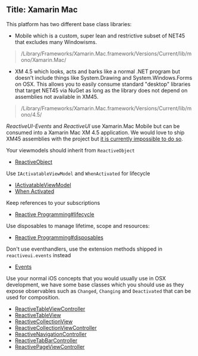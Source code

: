 Title: Xamarin Mac
----

This platform has two different base class libraries:

* Mobile which is a custom, super lean and restrictive subset of NET45 that excludes many Windowisms. 

> /Library/Frameworks/Xamarin.Mac.framework/Versions/Current/lib/mono/Xamarin.Mac/

* XM 4.5 which looks, acts and barks like a normal .NET program but doesn't include things like System.Drawing and System.Windows.Forms on OSX. This allows you to easily consume standard "desktop" libraries that target NET45 via NuGet as long as the library does not depend on assemblies not available in XM45.

> /Library/Frameworks/Xamarin.Mac.framework/Versions/Current/lib/mono/4.5/

_ReactiveUI-Events_ and _ReactiveUI_ use Xamarin.Mac Mobile but can be consumed into a Xamarin Mac XM 4.5 application. We would love to ship XM45 assemblies with the project but [it is currently impossible to do so](https://github.com/NuGet/Home/issues/2662).

Your viewmodels should inherit from `ReactiveObject`

- [ReactiveObject](https://reactiveui.net/api/reactiveui/reactiveobject/)

Use `IActivatableViewModel` and `WhenActivated` for lifecycle

- [IActivatableViewModel](https://reactiveui.net/api/reactiveui/IActivatableViewModel/)
- [When Activated](https://reactiveui.net/docs/handbook/when-activated/)

Keep references to your subscriptions

- [Reactive Programming#lifecycle](https://reactiveui.net/docs/reactive-programming#lifecycle)

Use disposables to manage lifetime, scope and resources:

- [Reactive Programming#disposables](https://reactiveui.net/docs/reactive-programming#disposables)

Don't use eventhandlers, use the extension methods shipped in `reactiveui.events` instead

- [Events](https://reactiveui.net/docs/handbook/events/)

Use your normal iOS concepts that you would usually use in OSX development, we have some base classes which you should use as they expose observables such as `Changed`, `Changing` and `Deactivated` that can be used for composition.

- [ReactiveTableViewController](https://reactiveui.net/api/reactiveui/reactivetableviewcontroller/)
- [ReactiveTableView](https://reactiveui.net/api/reactiveui/reactivetableview/)
- [ReactiveCollectionView](https://reactiveui.net/api/reactiveui/reactivecollectionview/)
- [ReactiveCollectionViewController](https://reactiveui.net/api/reactiveui/reactivecollectionviewcontroller)
- [ReactiveNavigationController](https://reactiveui.net/api/reactiveui/reactivenavigationcontroller)
- [ReactiveTabBarController](https://reactiveui.net/api/reactiveui/reactivetabbarcontroller/)
- [ReactivePageViewController](https://reactiveui.net/api/reactiveui/reactivepageviewcontroller/)
